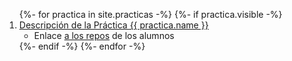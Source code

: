 
<ol>
{%- for practica in site.practicas -%}
  {%- if practica.visible -%}
<li> 
  <a href="{{ practica.url }}">Descripción de la Práctica {{ practica.name }}</a>
  <ul><li> Enlace <a href="{{ site.classroom.url }}/assignments/{{ practica.name }}"  target="_blank">a los repos</a>  de los alumnos</li></ul>
</li>
  {%- endif -%}
{%- endfor -%}
</ol>
